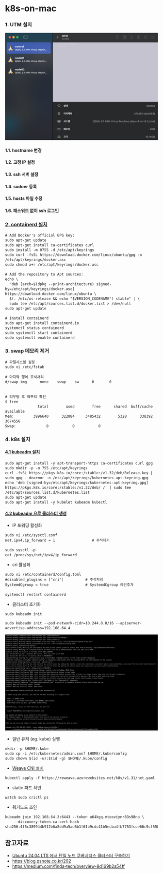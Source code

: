 # k8s-on-mac

### 1. UTM 설치 ###
![](https://github.com/gnosia93/k8s-on-mac/blob/main/images/utm.png)
#### 1.1. hostname 변경 ####
#### 1.2. 고정 IP 설정 ####
#### 1.3. ssh 서버 설정 #### 
#### 1.4. sudoer 등록 ####
#### 1.5. hosts 파일 수정 ####
#### 1.6. 패스워드 없이 ssh 로그인 ####


### [2. containerd 설치](https://tuu-lx.tistory.com/3) ###
```
# Add Docker's official GPG key:
sudo apt-get update
sudo apt-get install ca-certificates curl
sudo install -m 0755 -d /etc/apt/keyrings
sudo curl -fsSL https://download.docker.com/linux/ubuntu/gpg -o /etc/apt/keyrings/docker.asc
sudo chmod a+r /etc/apt/keyrings/docker.asc

# Add the repository to Apt sources:
echo \
  "deb [arch=$(dpkg --print-architecture) signed-by=/etc/apt/keyrings/docker.asc] https://download.docker.com/linux/ubuntu \
  $(. /etc/os-release && echo "$VERSION_CODENAME") stable" | \
  sudo tee /etc/apt/sources.list.d/docker.list > /dev/null
sudo apt-get update

# Install containerd
sudo apt-get install containerd.io
systemctl status containerd
sudo systemctl start containerd
sudo systemctl enable containerd
```


### 3. swap 메모리 제거 ###
```
# 파일시스템 설정
sudo vi /etc/fstab 

# 마지막 행에 주석처리
#/swap.img      none    swap    sw      0       0


# 리부팅 후 메모리 확인
$ free
               total        used        free      shared  buff/cache   available
Mem:         3996640      322084     3485432        5328      338392     3674556
Swap:              0           0           0
```



### 4. k8s 설치 ###

#### [4.1 kubeadm 설치](https://kubernetes.io/docs/setup/production-environment/tools/kubeadm/install-kubeadm/) ####
```
sudo apt-get install -y apt-transport-https ca-certificates curl gpg
sudo mkdir -p -m 755 /etc/apt/keyrings
curl -fsSL https://pkgs.k8s.io/core:/stable:/v1.32/deb/Release.key | sudo gpg --dearmor -o /etc/apt/keyrings/kubernetes-apt-keyring.gpg
echo 'deb [signed-by=/etc/apt/keyrings/kubernetes-apt-keyring.gpg] https://pkgs.k8s.io/core:/stable:/v1.32/deb/ /' | sudo tee /etc/apt/sources.list.d/kubernetes.list
sudo apt-get update
sudo apt-get install -y kubelet kubeadm kubectl
```

#### [4.2 kubeadm 으로 클러스터 생성](https://kubernetes.io/docs/setup/production-environment/tools/kubeadm/create-cluster-kubeadm/) ####

* IP 포워딩 활성화
```
sudo vi /etc/sysctl.conf
net.ipv4.ip_forward = 1                 # 주석제거

sudo sysctl -p
cat /proc/sys/net/ipv4/ip_forward
```

* cri 활성화
```
sudo vi /etc/containerd/config.toml
#disabled_plugins = ["cri"]          # 주석처리   
SystemdCgroup = true                 # SystemdCgroup 라인추가 
 
systemctl restart containerd
```

* 클러스터 초기화
```
sudo kubeadm init 
```
```
sudo kubeadm init --pod-network-cidr=10.244.0.0/16 --apiserver-advertise-address=192.168.64.4
```
![](https://github.com/gnosia93/k8s-on-mac/blob/main/images/kubeadm-control.png)

* 일반 유저 (eg. kube) 실행
```
mkdir -p $HOME/.kube
sudo cp -i /etc/kubernetes/admin.conf $HOME/.kube/config
sudo chown $(id -u):$(id -g) $HOME/.kube/config
```

* [Weave CNI 설치](https://github.com/rajch/weave#using-weave-on-kubernetes)
```
kubectl apply -f https://reweave.azurewebsites.net/k8s/v1.31/net.yaml
```

* static 파드 확인
```
watch sudo crictl ps
```  



* 워커노드 조인
```
kubeadm join 192.168.64.3:6443 --token u64kgq.mtooviynr83s98np \
	--discovery-token-ca-cert-hash sha256:4f5c389944b912b6a8dd9a5ad6b1f61b9cdc41b5ecba4fb7753fcce66c9cf558
```

## 참고자료 ##
* [Ubuntu 24.04 LTS 에서 단일 노드 쿠버네티스 클러스터 구축하기](https://blog.injun.dev/posts/ubuntu-2404-kubernetes-single-node-cluster-setup/)
* https://blog.psnote.co.kr/202
* https://medium.com/finda-tech/overview-8d169b2a54ff 




